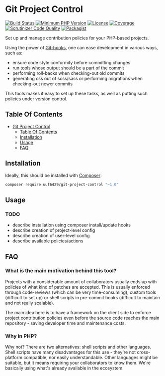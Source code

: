 # Git Project Control

[![Build Status](https://travis-ci.org/uuf6429/git-project-control.svg?branch=master)](https://travis-ci.org/uuf6429/git-project-control)
[![Minimum PHP Version](https://img.shields.io/badge/php-%3E%3D%205.5-8892BF.svg)](https://php.net/)
[![License](https://img.shields.io/badge/license-MIT-blue.svg)](https://raw.githubusercontent.com/uuf6429/git-project-control/master/LICENSE)
[![Coverage](https://codecov.io/gh/uuf6429/git-project-control/branch/master/graph/badge.svg?token=Bu2nK2Kq77)](https://codecov.io/github/uuf6429/git-project-control?branch=master)
[![Scrutinizer Code Quality](https://scrutinizer-ci.com/g/uuf6429/git-project-control/badges/quality-score.png?b=master)](https://scrutinizer-ci.com/g/uuf6429/git-project-control/?branch=master)
[![Packagist](https://img.shields.io/packagist/v/uuf6429/GitProjectControl.svg)](https://packagist.org/packages/uuf6429/GitProjectControl)

Set up and manage contribution policies for your PHP-based projects.

Using the power of [Git-hooks](http://githooks.com/), one can ease development in various ways, such as:
- ensure code style conformity before committing changes
- run tools whose output should be a part of the commit
- performing roll-backs when checking-out old commits
- generating css out of scss/sass or performing migrations when checking-out newer commits

This tools makes it easy to set up these tasks, as well as putting such policies under version control.

## Table Of Contents

- [Git Project Control](#git-project-control)
  - [Table Of Contents](#table-of-contents)
  - [Installation](#installation)
  - [Usage](#usage)
  - [FAQ](#faq)

## Installation

Ideally, this should be installed with [Composer](https://getcomposer.org/):

```bash
composer require uuf6429/git-project-control "~1.0"
```

## Usage

### TODO
- describe installation using composer install/update hooks
- describe creation of project-level config
- describe creation of user-level config
- describe available policies/actions

## FAQ

### What is the main motivation behind this tool?

Projects with a considerable amount of collaborators usually ends up with policies of what kind of patches are accepted.
This is usually enforced through code-reviews (which can be very time-consuming), custom tools (difficult to set up) or shell scripts in pre-commit hooks (difficult to maintain and not really scalable).

The main idea here is to have a framework on the client side to enforce project contribution policies even before the source code reaches the main repository - saving developer time and maintenance costs.

### Why in PHP?

Why not? There are two alternatives: shell scripts and other languages.
Shell scripts have many disadvantages for this use - they're not cross-platform compatible, nor easily understandable.
Other languages might be suitable, but it means requiring your collaborators to know them.
We're basically using what's already available in the ecosystem.
